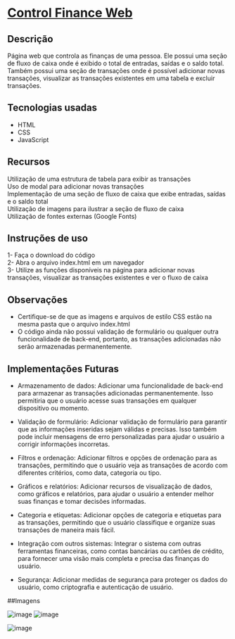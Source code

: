 # [Control Finance Web](https://controlfinancesweb.web.app)

## Descrição
Página web que controla as finanças de uma pessoa. Ele possui uma seção de fluxo de caixa onde é exibido o total de entradas, saídas e o saldo total. Também possui uma seção de transações onde é possível adicionar novas transações, visualizar as transações existentes em uma tabela e excluir transações.

## Tecnologias usadas
- HTML
- CSS
- JavaScript

## Recursos
Utilização de uma estrutura de tabela para exibir as transações<br />
Uso de modal para adicionar novas transações<br />
Implementação de uma seção de fluxo de caixa que exibe entradas, saídas e o saldo total<br />
Utilização de imagens para ilustrar a seção de fluxo de caixa<br />
Utilização de fontes externas (Google Fonts)<br />

## Instruções de uso
1- Faça o download do código<br />
2- Abra o arquivo index.html em um navegador<br />
3- Utilize as funções disponíveis na página para adicionar novas transações, visualizar as transações existentes e ver o fluxo de caixa

## Observações
- Certifique-se de que as imagens e arquivos de estilo CSS estão na mesma pasta que o arquivo index.html
- O código ainda não possui validação de formulário ou qualquer outra funcionalidade de back-end, portanto, as transações adicionadas não serão armazenadas permanentemente.

## Implementações Futuras

- Armazenamento de dados: Adicionar uma funcionalidade de back-end para armazenar as transações adicionadas permanentemente. Isso permitiria que o usuário acesse suas transações em qualquer dispositivo ou momento.

- Validação de formulário: Adicionar validação de formulário para garantir que as informações inseridas sejam válidas e precisas. Isso também pode incluir mensagens de erro personalizadas para ajudar o usuário a corrigir informações incorretas.

- Filtros e ordenação: Adicionar filtros e opções de ordenação para as transações, permitindo que o usuário veja as transações de acordo com diferentes critérios, como data, categoria ou tipo.

- Gráficos e relatórios: Adicionar recursos de visualização de dados, como gráficos e relatórios, para ajudar o usuário a entender melhor suas finanças e tomar decisões informadas.

- Categoria e etiquetas: Adicionar opções de categoria e etiquetas para as transações, permitindo que o usuário classifique e organize suas transações de maneira mais fácil.

- Integração com outros sistemas: Integrar o sistema com outras ferramentas financeiras, como contas bancárias ou cartões de crédito, para fornecer uma visão mais completa e precisa das finanças do usuário.

- Segurança: Adicionar medidas de segurança para proteger os dados do usuário, como criptografia e autenticação de usuário.

##Imagens

![image](https://github.com/abnerlourenco/control-finance/assets/72992229/a62ccdad-b77c-4040-a548-e2c0ced259d4)  ![image](https://github.com/abnerlourenco/control-finance/assets/72992229/7a9898c0-6f25-44e4-8694-6fee19502cc9)

![image](https://github.com/abnerlourenco/control-finance/assets/72992229/460ad9d0-c907-43d2-93c5-e422abf1f3ef)

